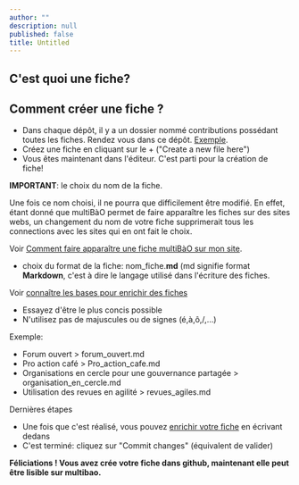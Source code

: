 ```yaml
---
author: ""
description: null
published: false
title: Untitled
---
```


## C'est quoi une fiche? 


## Comment créer une fiche ? 

* Dans chaque dépôt, il y a un dossier nommé contributions possédant toutes les fiches. Rendez vous dans ce dépôt. [Exemple](https://github.com/multibao/contributions/tree/master/contributions).
* Créez une fiche en cliquant sur le + ("Create a new file here")
* Vous êtes maintenant dans l'éditeur. C'est parti pour la création de fiche!

**IMPORTANT**: le choix du nom de la fiche. 

Une fois ce nom choisi, il ne pourra que difficilement être modifié. En effet, étant donné que multiBàO permet de faire apparaître les fiches sur des sites webs, un changement du nom de votre fiche supprimerait tous les connections avec les sites qui en ont fait le choix. 

Voir [Comment faire apparaître une fiche multiBàO sur mon site](https://github.com/multibao/documentation/blob/master/fiches/faire_apparaitre_fiche_sur_mon_site.md).

  * choix du format de la fiche: nom_fiche.**md** (md signifie format **Markdown**, c'est à dire le langage utilisé dans l'écriture des fiches. 
  
Voir [connaître les bases pour enrichir des fiches](https://github.com/multibao/documentation/blob/master/fiches/enrichir_une_fiche.md)
  
  * Essayez d'être le plus concis possible
  * N'utilisez pas de majuscules ou de signes (é,à,ô,/,...)
  
  Exemple:
  * Forum ouvert > forum_ouvert.md
  * Pro action café > Pro_action_cafe.md
  * Organisations en cercle pour une gouvernance partagée > organisation_en_cercle.md
  * Utilisation des revues en agilité > revues_agiles.md
  
  Dernières étapes
  * Une fois que c'est réalisé, vous pouvez [enrichir votre fiche](https://github.com/multibao/documentation/blob/master/fiches/enrichir_une_fiche.md) en écrivant dedans
  * C'est terminé: cliquez sur "Commit changes" (équivalent de valider)
  
**Féliciations ! Vous avez crée votre fiche dans github, maintenant elle peut être lisible sur multibao.**
